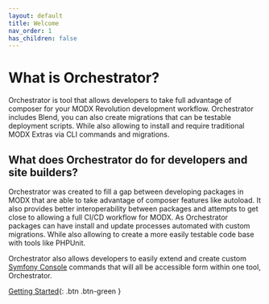 ```yaml
---
layout: default
title: Welcome
nav_order: 1
has_children: false
---
```

# What is Orchestrator?

Orchestrator is tool that allows developers to take full advantage of composer for your MODX Revolution development workflow. 
Orchestrator includes Blend, you can also create migrations that can be testable deployment scripts. 
While also allowing to install and require traditional MODX Extras via CLI commands and migrations. 

## What does Orchestrator do for developers and site builders?

Orchestrator was created to fill a gap between developing packages in MODX that are able to take advantage of composer 
features like autoload. It also provides better interoperability between packages and attempts to get close to allowing 
a full CI/CD workflow for MODX. As Orchestrator packages can have install and update processes automated with custom 
migrations. While also allowing to create a more easily testable code base with tools like PHPUnit.

Orchestrator also allows developers to easily extend and create custom [Symfony Console](https://symfony.com/doc/current/components/console.html) 
commands that will all be accessible form within one tool, Orchestrator. 

[Getting Started](getting-started/){: .btn .btn-green }
